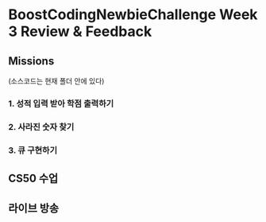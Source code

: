# BoostCodingNewbieChallenge Week 3 Review & Feedback
## Missions
(소스코드는 현재 폴더 안에 있다)

### 1. 성적 입력 받아 학점 출력하기 
### 2. 사라진 숫자 찾기
### 3. 큐 구현하기

## CS50 수업

## 라이브 방송
